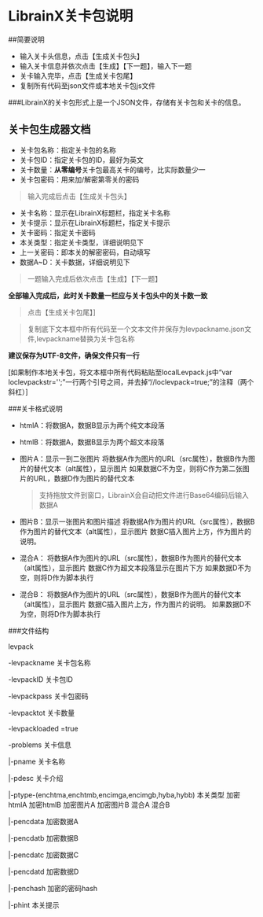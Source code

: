 ﻿LibrainX关卡包说明
==================
##简要说明
* 输入关卡头信息，点击【生成关卡包头】
* 输入关卡信息并依次点击【生成】【下一题】，输入下一题
* 关卡输入完毕，点击【生成关卡包尾】
* 复制所有代码至json文件或本地关卡包js文件

###LibrainX的关卡包形式上是一个JSON文件，存储有关卡包和关卡的信息。

关卡包生成器文档
----------------

* 关卡包名称：指定关卡包的名称
* 关卡包ID：指定关卡包的ID，最好为英文
* 关卡数量：**从零编号**关卡包最高关卡的编号，比实际数量少一
* 关卡包密码：用来加/解密第零关的密码

>输入完成后点击【生成关卡包头】

* 关卡名称：显示在LibrainX标题栏，指定关卡名称
* 关卡提示：显示在LibrainX标题栏，指定关卡提示
* 关卡密码：指定关卡密码
* 本关类型：指定关卡类型，详细说明见下
* 上一关密码：即本关的解密密码，自动填写
* 数据A~D：关卡数据，详细说明见下

>一题输入完成后依次点击【生成】【下一题】

**全部输入完成后，此时关卡数量一栏应与关卡包头中的关卡数一致**

>点击【生成关卡包尾】]

>复制底下文本框中所有代码至一个文本文件并保存为levpackname.json文件,levpackname替换为关卡包名称

**建议保存为UTF-8文件，确保文件只有一行**

[如果制作本地关卡包，将文本框中所有代码粘贴至localLevpack.js中“var loclevpackstr='';”一行两个引号之间，并去掉“//loclevpack=true;”的注释（两个斜杠）]


###关卡格式说明


* htmlA：将数据A，数据B显示为两个纯文本段落

* htmlB：将数据A，数据B显示为两个超文本段落

* 图片A：显示一到二张图片
	将数据A作为图片的URL（src属性），数据B作为图片的替代文本（alt属性），显示图片
	如果数据C不为空，则将C作为第二张图片的URL，数据D作为图片的替代文本
	>支持拖放文件到窗口，LibrainX会自动把文件进行Base64编码后输入数据A

* 图片B：显示一张图片和图片描述
	将数据A作为图片的URL（src属性），数据B作为图片的替代文本（alt属性），显示图片
	数据C插入图片上方，作为图片的说明。

* 混合A：
	将数据A作为图片的URL（src属性），数据B作为图片的替代文本（alt属性），显示图片
	数据C作为超文本段落显示在图片下方
	如果数据D不为空，则将D作为脚本执行


* 混合B：
	将数据A作为图片的URL（src属性），数据B作为图片的替代文本（alt属性），显示图片
	数据C插入图片上方，作为图片的说明。
	如果数据D不为空，则将D作为脚本执行


###文件结构

levpack

-levpackname 关卡包名称

-levpackID 关卡包ID

-levpackpass 关卡包密码

-levpacktot 关卡数量

-levpackloaded =true


-problems 关卡信息

 |-pname 关卡名称

 |-pdesc 关卡介绍

 |-ptype-(enchtma,enchtmb,encimga,encimgb,hyba,hybb) 本关类型 加密htmlA 加密htmlB 加密图片A 加密图片B 混合A 混合B

 |-pencdata 加密数据A

 |-pencdatb 加密数据B

 |-pencdatc 加密数据C

 |-pencdatd 加密数据D

 |-penchash 加密的密码hash

 |-phint 本关提示
 